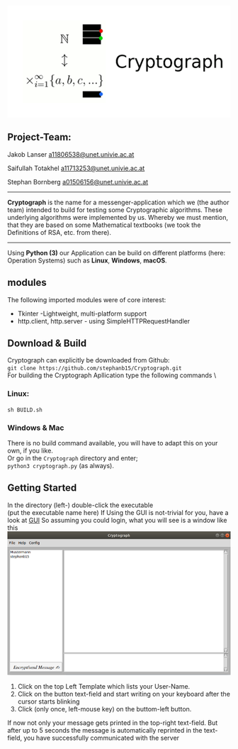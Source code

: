 
![](https://github.com/stephanb15/Cryptograph/blob/master/Icons/icon2.gif)

## Project-Team:

Jakob Lanser
a11806538@unet.univie.ac.at

Saifullah Totakhel
a11713253@unet.univie.ac.at

Stephan Bornberg
a01506156@unet.univie.ac.at

***

**Cryptograph** is the name for a messenger-application which we (the author team) intended to build for testing some Cryptographic algorithms. These underlying algorithms were implemented by us.  Whereby we must mention, that they are based on some Mathematical textbooks (we took the Definitions of RSA, etc. from there).

***
Using **Python (3)** our Application can be build on different platforms (here: Operation Systems) such as **Linux**, **Windows**, **macOS**.

## modules
The following imported modules were of core interest:
* Tkinter -Lightweight, multi-platform support
* http.client, http.server - using SimpleHTTPRequestHandler 

## Download & Build
Cryptograph can explicitly be downloaded from Github: \
`git clone https://github.com/stephanb15/Cryptograph.git` \
For building the Cryptograph Apllication type the following commands \
### Linux:
`sh BUILD.sh`
### Windows & Mac
There is no build command available, you will have to adapt this on your own, if you like. \
Or go in the `Cryptograph` directory and enter; \
`python3 cryptograph.py` (as always).

## Getting Started
In the directory (left-) double-click the executable \
(put the executable name here)
If Using the GUI is not-trivial for you, have a look at
[GUI](https://github.com/stephanb15/Cryptograph/wiki/GUI)
So assuming you could login, what you will see is a window like this
![](https://github.com/stephanb15/Cryptograph/blob/master/Media/Screenshot%20from%202019-07-01%2016-53-25.png)

1. Click on the top Left Template which lists your User-Name.
2. Click on the button text-field and start writing on your keyboard after the cursor starts blinking
3. Click (only once, left-mouse key) on the buttom-left button.

If now not only your message gets printed in the top-right text-field. But after up to 5 seconds the message is automatically reprinted in the text-field, you have successfully communicated with the server
